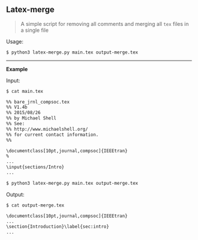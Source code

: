 ## Latex-merge
> A simple script for removing all comments and merging all ```tex``` files in a single file


Usage:
```bash
$ python3 latex-merge.py main.tex output-merge.tex
```

---
**Example**

Input:
```bash
$ cat main.tex

%% bare_jrnl_compsoc.tex
%% V1.4b
%% 2015/08/26
%% by Michael Shell
%% See:
%% http://www.michaelshell.org/
%% for current contact information.
%%

\documentclass[10pt,journal,compsoc]{IEEEtran}
%
...
\input{sections/Intro}
...
```

```bash
$ python3 latex-merge.py main.tex output-merge.tex
```

Output:
```bash
$ cat output-merge.tex

\documentclass[10pt,journal,compsoc]{IEEEtran}
...
\section{Introduction}\label{sec:intro}
...
```
